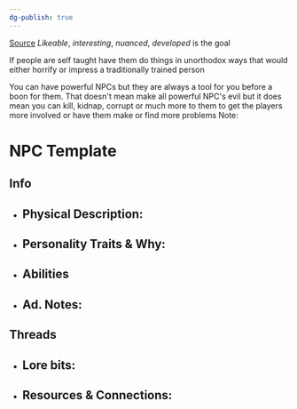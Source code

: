 ```yaml
---
dg-publish: true
---
```

[Source](https://youtu.be/S6rSYLIPt0I?si=fsJRLgoL7V436EpT)
*Likeable*, *interesting*, *nuanced*, *developed* is the goal

If people are self taught have them do things in unorthodox ways that would either horrify or impress a traditionally trained person

You can have powerful NPCs but they are always a tool for you before a boon for them. That doesn't mean make all powerful NPC's evil but it does mean you can kill, kidnap, corrupt or much more to them to get the players more involved or have them make or find more problems
Note:

# NPC Template
## Info
- Physical Description: 
	- 
- Personality Traits & Why: 
	- 
- Abilities
	- 
- Ad. Notes:
	- 

## Threads

- Lore bits:
	- 

- Resources & Connections:
	- 